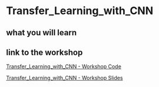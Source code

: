# Transfer_Learning_with_CNN


## what you will learn


## link to the workshop

[Transfer_Learning_with_CNN - Workshop Code](https://colab.research.google.com/github/TheAIDojo/Workshops/blob/main/Transfer_Learning_with_CNN/Transfer_Learning.ipynb)

[Transfer_Learning_with_CNN - Workshop Slides](https://aidojo-my.sharepoint.com/:p:/g/personal/muntadher_aidojo_co/EYDCj58MovZHsoORAzlvETkBk86Gpj_YLRxKOqt-8aECpw?e=49d3od)




